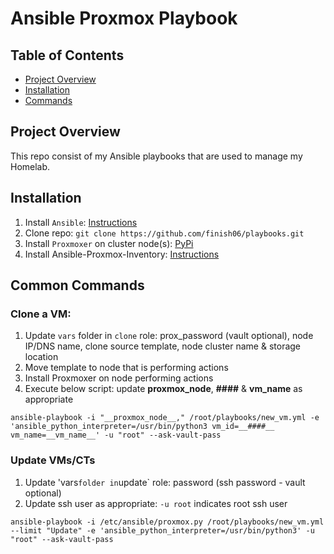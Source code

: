# Ansible Proxmox Playbook

## Table of Contents

* [Project Overview](#project-overview)
* [Installation](#installation)
* [Commands](#common-commands)

## Project Overview

This repo consist of my Ansible playbooks that are used to manage my Homelab.

## Installation

1. Install `Ansible`: [Instructions](https://docs.ansible.com/ansible/latest/installation_guide/intro_installation.html)
2. Clone repo: `git clone https://github.com/finish06/playbooks.git`
3. Install `Proxmoxer` on cluster node(s): [PyPi](https://pypi.org/project/proxmoxer/)
4. Install Ansible-Proxmox-Inventory: [Instructions](https://github.com/xezpeleta/Ansible-Proxmox-inventory)

## Common Commands
### Clone a VM:
1. Update `vars` folder in `clone` role: prox_password (vault optional), node IP/DNS name, clone source template, node cluster name & storage location
2. Move template to node that is performing actions
3. Install Proxmoxer on node performing actions
4. Execute below script: update __proxmox_node__, __####__ & __vm_name__ as appropriate

`ansible-playbook -i "__proxmox_node__," /root/playbooks/new_vm.yml -e 'ansible_python_interpreter=/usr/bin/python3 vm_id=__####__ vm_name=__vm_name__' -u "root" --ask-vault-pass`

### Update VMs/CTs
1. Update 'vars` folder in `update` role: password (ssh password - vault optional)
2. Update ssh user as appropriate: `-u root` indicates root ssh user

`ansible-playbook -i /etc/ansible/proxmox.py /root/playbooks/new_vm.yml --limit "Update" -e 'ansible_python_interpreter=/usr/bin/python3' -u "root" --ask-vault-pass`